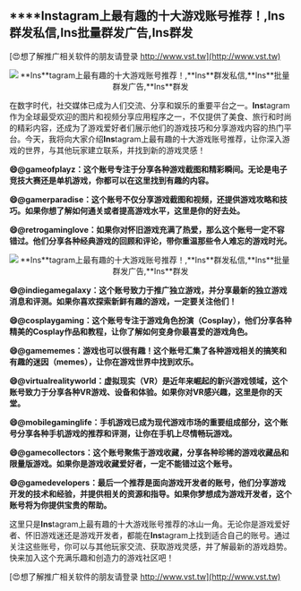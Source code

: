 ## ****Ins**tagram上最有趣的十大游戏账号推荐！,**Ins**群发私信,**Ins**批量群发广告,**Ins**群发**

[😍想了解推广相关软件的朋友请登录 http://www.vst.tw](http://www.vst.tw)

 <center><img src="https://vst.tw/MP4/tuiguang/png/0.png" alt="**Ins**tagram上最有趣的十大游戏账号推荐！,**Ins**群发私信,**Ins**批量群发广告,**Ins**群发"></center>

在数字时代，社交媒体已成为人们交流、分享和娱乐的重要平台之一。**Ins**tagram作为全球最受欢迎的图片和视频分享应用程序之一，不仅提供了美食、旅行和时尚的精彩内容，还成为了游戏爱好者们展示他们的游戏技巧和分享游戏内容的热门平台。今天，我将向大家介绍**Ins**tagram上最有趣的十大游戏账号推荐，让你深入游戏的世界，与其他玩家建立联系，并找到新的游戏灵感！

**😄@gameofplayz：这个账号专注于分享各种游戏截图和精彩瞬间。无论是电子竞技大赛还是单机游戏，你都可以在这里找到有趣的内容。**

**😄@gamerparadise：这个账号不仅分享游戏截图和视频，还提供游戏攻略和技巧。如果你想了解如何通关或者提高游戏水平，这里是你的好去处。**

**😄@retrogaminglove：如果你对怀旧游戏充满了热爱，那么这个账号一定不容错过。他们分享各种经典游戏的回顾和评论，带你重温那些令人难忘的游戏时光。**

 <center><img src="https://vst.tw/MP4/tuiguang/png/1.png" alt="**Ins**tagram上最有趣的十大游戏账号推荐！,**Ins**群发私信,**Ins**批量群发广告,**Ins**群发"></center>

**😄@indiegamegalaxy：这个账号致力于推广独立游戏，并分享最新的独立游戏消息和评测。如果你喜欢探索新鲜有趣的游戏，一定要关注他们！**

**😄@cosplaygaming：这个账号专注于游戏角色扮演（Cosplay），他们分享各种精美的Cosplay作品和教程，让你了解如何变身你最喜爱的游戏角色。**

**😄@gamememes：游戏也可以很有趣！这个账号汇集了各种游戏相关的搞笑和有趣的迷因（memes），让你在游戏世界中找到欢乐。**

**😄@virtualrealityworld：虚拟现实（VR）是近年来崛起的新兴游戏领域，这个账号致力于分享各种VR游戏、设备和体验。如果你对VR感兴趣，这里是你的天堂。**

**😄@mobilegaminglife：手机游戏已成为现代游戏市场的重要组成部分，这个账号分享各种手机游戏的推荐和评测，让你在手机上尽情畅玩游戏。**

**😄@gamecollectors：这个账号聚焦于游戏收藏，分享各种珍稀的游戏收藏品和限量版游戏。如果你是游戏收藏爱好者，一定不能错过这个账号。**

**😄@gamedevelopers：最后一个推荐是面向游戏开发者的账号，他们分享游戏开发的技术和经验，并提供相关的资源和指导。如果你梦想成为游戏开发者，这个账号将为你提供宝贵的帮助。**

这里只是**Ins**tagram上最有趣的十大游戏账号推荐的冰山一角。无论你是游戏爱好者、怀旧游戏迷还是游戏开发者，都能在**Ins**tagram上找到适合自己的账号。通过关注这些账号，你可以与其他玩家交流、获取游戏灵感，并了解最新的游戏趋势。快来加入这个充满乐趣和创造力的游戏社区吧！

[😍想了解推广相关软件的朋友请登录 http://www.vst.tw](http://www.vst.tw)



